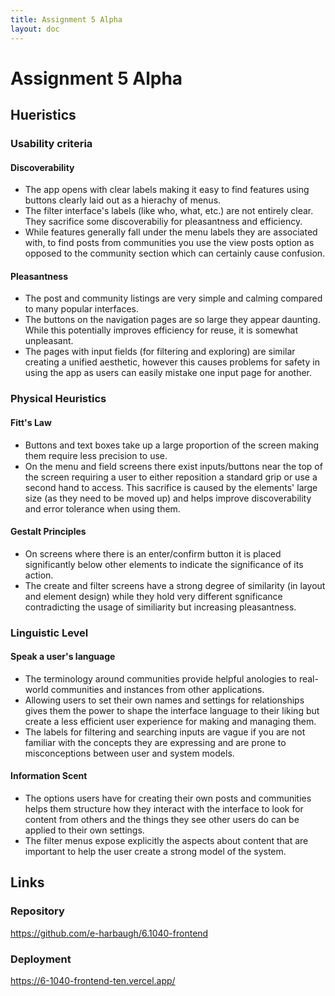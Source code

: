 ```yaml
---
title: Assignment 5 Alpha
layout: doc
---
```


# Assignment 5 Alpha

## Hueristics

### Usability criteria
#### Discoverability
<ul>
<li>The app opens with clear labels making it easy to find features using buttons clearly laid out as a hierachy of menus.</li>
<li>The filter interface's labels (like who, what, etc.) are not entirely clear. They sacrifice some discoverabiliy for pleasantness and efficiency.</li>
<li>While features generally fall under the menu labels they are associated with, to find posts from communities you use the view posts option as opposed to the community section which can certainly cause confusion.</li>
</ul>

#### Pleasantness
<ul>
<li>The post and community listings are very simple and calming compared to many popular interfaces.</li>
<li>The buttons on the navigation pages are so large they appear daunting. While this potentially improves efficiency for reuse, it is somewhat unpleasant.</li>
<li>The pages with input fields (for filtering and exploring) are similar creating a unified aesthetic, however this causes problems for safety in using the app as users can easily mistake one input page for another.</li>
</ul>

### Physical Heuristics
#### Fitt's Law
<ul>
<li>Buttons and text boxes take up a large proportion of the screen making them require less precision to use.</li>
<li>On the menu and field screens there exist inputs/buttons near the top of the screen requiring a user to either reposition a standard grip or use a second hand to access. This sacrifice is caused by the elements' large size (as they need to be moved up) and helps improve discoverability and error tolerance when using them.</li>
</ul>

#### Gestalt Principles
<ul>
<li>On screens where there is an enter/confirm button it is placed significantly below other elements to indicate the significance of its action.</li>
<li>The create and filter screens have a strong degree of similarity (in layout and element design) while they hold very different sgnificance contradicting the usage of similiarity but increasing pleasantness. </li>
</ul>

### Linguistic Level
#### Speak a user's language
<ul>
<li>The terminology around communities provide helpful anologies to real-world communities and instances from other applications.</li>
<li>Allowing users to set their own names and settings for relationships gives them the power to shape the interface language to their liking but create a less efficient user experience for making and managing them.</li>
<li>The labels for filtering and searching inputs are vague if you are not familiar with the concepts they are expressing and are prone to misconceptions between user and system models.</li>
</ul>

#### Information Scent
<ul>
<li>The options users have for creating their own posts and communities helps them structure how they interact with the interface to look for content from others and the things they see other users do can be applied to their own settings.</li>
<li>The filter menus expose explicitly the aspects about content that are important to help the user create a strong model of the system.</li>
</ul>

## Links

### Repository
https://github.com/e-harbaugh/6.1040-frontend
### Deployment
https://6-1040-frontend-ten.vercel.app/